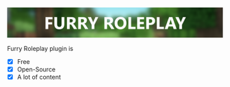 ![Furry Roleplay](/images/Banner.png)

Furry Roleplay plugin is 
- [x] Free
- [x] Open-Source
- [x] A lot of content